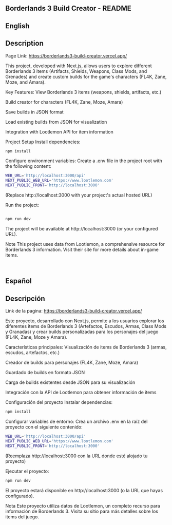 ## Borderlands 3 Build Creator - README

## English

## Description

Page Link: https://borderlands3-build-creator.vercel.app/

This project, developed with Next.js, allows users to explore different Borderlands 3 items (Artifacts, Shields, Weapons, Class Mods, and Grenades) and create custom builds for the game's characters (FL4K, Zane, Moze, and Amara).

Key Features:
View Borderlands 3 items (weapons, shields, artifacts, etc.)

Build creator for characters (FL4K, Zane, Moze, Amara)

Save builds in JSON format

Load existing builds from JSON for visualization

Integration with Lootlemon API for item information

Project Setup
Install dependencies:

```bash
npm install
```

Configure environment variables:
Create a .env file in the project root with the following content:

```bash
WEB_URL='http://localhost:3000/api'
NEXT_PUBLIC_WEB_URL='https://www.lootlemon.com'
NEXT_PUBLIC_FRONT='http://localhost:3000'
```

(Replace http://localhost:3000 with your project's actual hosted URL)

Run the project:

```bash

npm run dev
```

The project will be available at http://localhost:3000 (or your configured URL).

Note
This project uses data from Lootlemon, a comprehensive resource for Borderlands 3 information. Visit their site for more details about in-game items.

<br/>

## Español

## Descripción

Link de la pagina: https://borderlands3-build-creator.vercel.app/

Este proyecto, desarrollado con Next.js, permite a los usuarios explorar los diferentes items de Borderlands 3 (Artefactos, Escudos, Armas, Class Mods y Granadas) y crear builds personalizadas para los personajes del juego (FL4K, Zane, Moze y Amara).

Características principales:
Visualización de items de Borderlands 3 (armas, escudos, artefactos, etc.)

Creador de builds para personajes (FL4K, Zane, Moze, Amara)

Guardado de builds en formato JSON

Carga de builds existentes desde JSON para su visualización

Integración con la API de Lootlemon para obtener información de items

Configuración del proyecto
Instalar dependencias:

```bash
npm install
```

Configurar variables de entorno:
Crea un archivo .env en la raíz del proyecto con el siguiente contenido:

```bash
WEB_URL='http://localhost:3000/api'
NEXT_PUBLIC_WEB_URL='https://www.lootlemon.com'
NEXT_PUBLIC_FRONT='http://localhost:3000'
```

(Reemplaza http://localhost:3000 con la URL donde esté alojado tu proyecto)

Ejecutar el proyecto:

```bash
npm run dev
```

El proyecto estará disponible en http://localhost:3000 (o la URL que hayas configurado).

Nota
Este proyecto utiliza datos de Lootlemon, un completo recurso para información de Borderlands 3. Visita su sitio para más detalles sobre los items del juego.
